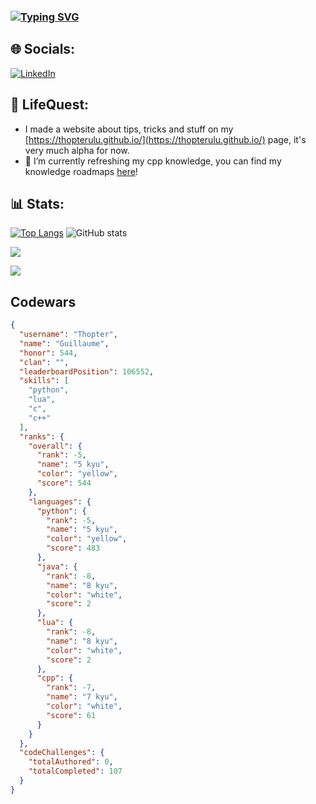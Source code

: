 ### [![Typing SVG](https://readme-typing-svg.demolab.com?font=Fira+code&pause=1000&width=435&lines=Hi+there+%F0%9F%91%8B;Developping+stuff.....;Playing+video+games....;Loosing+money+on+pieces+of+cardboard)](https://git.io/typing-svg)

## 🌐 Socials:
[![LinkedIn](https://img.shields.io/badge/LinkedIn-%230077B5.svg?logo=linkedin&logoColor=white)](https://www.linkedin.com/in/guillaumekgrs/)

## 🌱 LifeQuest:
- I made a website about tips, tricks and stuff on my [https://thopterulu.github.io/](https://thopterulu.github.io/) page, it's very much alpha for now.
- 🌱 I’m currently refreshing my cpp knowledge, you can find my knowledge roadmaps [here](https://github.com/Thopterulu/Personnal_Roadmap)!


## 📊 Stats:
[![Top Langs](https://github-readme-stats.vercel.app/api/top-langs/?username=thopterulu&layout=donut)](https://github.com/anuraghazra/github-readme-stats) ![GitHub stats](https://github-readme-stats.vercel.app/api?username=thopterulu\&rank_icon=github)

<a href="https://www.codewars.com/users/Thopter">![](https://www.codewars.com/users/Thopter/badges/large)</a>

<a href="https://www.codewars.com/users/Thopter">![](https://www.codewars.com/api/v1/users/Thopter)</a>
## Codewars
```json
{
  "username": "Thopter",
  "name": "Guillaume",
  "honor": 544,
  "clan": "",
  "leaderboardPosition": 106552,
  "skills": [
    "python",
    "lua",
    "c",
    "c++"
  ],
  "ranks": {
    "overall": {
      "rank": -5,
      "name": "5 kyu",
      "color": "yellow",
      "score": 544
    },
    "languages": {
      "python": {
        "rank": -5,
        "name": "5 kyu",
        "color": "yellow",
        "score": 483
      },
      "java": {
        "rank": -8,
        "name": "8 kyu",
        "color": "white",
        "score": 2
      },
      "lua": {
        "rank": -8,
        "name": "8 kyu",
        "color": "white",
        "score": 2
      },
      "cpp": {
        "rank": -7,
        "name": "7 kyu",
        "color": "white",
        "score": 61
      }
    }
  },
  "codeChallenges": {
    "totalAuthored": 0,
    "totalCompleted": 107
  }
}

```
